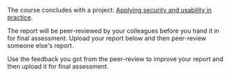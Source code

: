 The course concludes with a project: [Applying security and usability in 
practice][project].

The report will be peer-reviewed by your colleagues before you hand it in for 
final assessment.
Upload your report below and then peer-review someone else's report.

Use the feedback you got from the peer-review to improve your report and then 
upload it for final assessment.

[project]: https://ver.miun.se/courses/security/infosakc/devel.pdf
